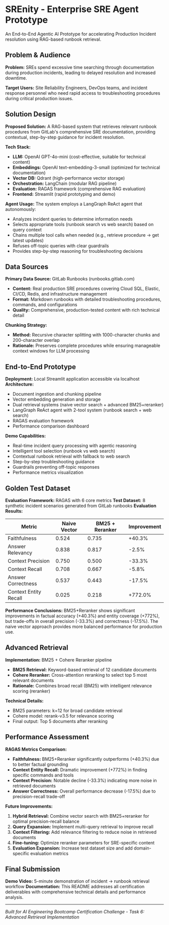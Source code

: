 # SREnity - Enterprise SRE Agent Prototype

An End-to-End Agentic AI Prototype for accelerating Production Incident resolution using RAG-based runbook retrieval.

## Problem & Audience

**Problem:** SREs spend excessive time searching through documentation during production incidents, leading to delayed resolution and increased downtime.

**Target Users:** Site Reliability Engineers, DevOps teams, and incident response personnel who need rapid access to troubleshooting procedures during critical production issues.

## Solution Design

**Proposed Solution:** A RAG-based system that retrieves relevant runbook procedures from GitLab's comprehensive SRE documentation, providing contextual, step-by-step guidance for incident resolution.

**Tech Stack:**
- **LLM:** OpenAI GPT-4o-mini (cost-effective, suitable for technical content)
- **Embeddings:** OpenAI text-embedding-3-small (optimized for technical documentation)
- **Vector DB:** Qdrant (high-performance vector storage)
- **Orchestration:** LangChain (modular RAG pipeline)
- **Evaluation:** RAGAS framework (comprehensive RAG evaluation)
- **Frontend:** Streamlit (rapid prototyping and demo)

**Agent Usage:** The system employs a LangGraph ReAct agent that autonomously:
- Analyzes incident queries to determine information needs
- Selects appropriate tools (runbook search vs web search) based on query context
- Chains multiple tool calls when needed (e.g., retrieve procedure → get latest updates)
- Refuses off-topic queries with clear guardrails
- Provides step-by-step reasoning for troubleshooting decisions

## Data Sources

**Primary Data Source:** GitLab Runbooks (runbooks.gitlab.com)
- **Content:** Real production SRE procedures covering Cloud SQL, Elastic, CI/CD, Redis, and infrastructure management
- **Format:** Markdown runbooks with detailed troubleshooting procedures, commands, and configurations
- **Quality:** Comprehensive, production-tested content with rich technical detail

**Chunking Strategy:** 
- **Method:** Recursive character splitting with 1000-character chunks and 200-character overlap
- **Rationale:** Preserves complete procedures while ensuring manageable context windows for LLM processing

## End-to-End Prototype

**Deployment:** Local Streamlit application accessible via localhost
**Architecture:** 
- Document ingestion and chunking pipeline
- Vector embedding generation and storage
- Dual retrieval systems (naive vector search + advanced BM25+reranker)
- LangGraph ReAct agent with 2-tool system (runbook search + web search)
- RAGAS evaluation framework
- Performance comparison dashboard

**Demo Capabilities:**
- Real-time incident query processing with agentic reasoning
- Intelligent tool selection (runbook vs web search)
- Contextual runbook retrieval with fallback to web search
- Step-by-step troubleshooting guidance
- Guardrails preventing off-topic responses
- Performance metrics visualization

## Golden Test Dataset

**Evaluation Framework:** RAGAS with 6 core metrics
**Test Dataset:** 8 synthetic incident scenarios generated from GitLab runbooks
**Evaluation Results:**

| Metric | Naive Vector | BM25 + Reranker | Improvement |
|--------|-------------|-----------------|-------------|
| Faithfulness | 0.524 | 0.735 | +40.3% |
| Answer Relevancy | 0.838 | 0.817 | -2.5% |
| Context Precision | 0.750 | 0.500 | -33.3% |
| Context Recall | 0.708 | 0.667 | -5.8% |
| Answer Correctness | 0.537 | 0.443 | -17.5% |
| Context Entity Recall | 0.025 | 0.218 | +772.0% |

**Performance Conclusions:** BM25+Reranker shows significant improvements in factual accuracy (+40.3%) and entity coverage (+772%), but trade-offs in overall precision (-33.3%) and correctness (-17.5%). The naive vector approach provides more balanced performance for production use.

## Advanced Retrieval

**Implementation:** BM25 + Cohere Reranker pipeline
- **BM25 Retrieval:** Keyword-based retrieval of 12 candidate documents
- **Cohere Reranker:** Cross-attention reranking to select top 5 most relevant documents
- **Rationale:** Combines broad recall (BM25) with intelligent relevance scoring (reranker)

**Technical Details:**
- BM25 parameters: k=12 for broad candidate retrieval
- Cohere model: rerank-v3.5 for relevance scoring
- Final output: Top 5 documents after reranking

## Performance Assessment

**RAGAS Metrics Comparison:**
- **Faithfulness:** BM25+Reranker significantly outperforms (+40.3%) due to better factual grounding
- **Context Entity Recall:** Dramatic improvement (+772%) in finding specific commands and tools
- **Context Precision:** Notable decline (-33.3%) indicating more noise in retrieved documents
- **Answer Correctness:** Overall performance decrease (-17.5%) due to precision-recall trade-off

**Future Improvements:**
1. **Hybrid Retrieval:** Combine vector search with BM25+reranker for optimal precision-recall balance
2. **Query Expansion:** Implement multi-query retrieval to improve recall
3. **Context Filtering:** Add relevance filtering to reduce noise in retrieved documents
4. **Fine-tuning:** Optimize reranker parameters for SRE-specific content
5. **Evaluation Expansion:** Increase test dataset size and add domain-specific evaluation metrics

## Final Submission

**Demo Video:** 5-minute demonstration of incident → runbook retrieval workflow
**Documentation:** This README addresses all certification deliverables with comprehensive technical details and performance analysis.

---

*Built for AI Engineering Bootcamp Certification Challenge - Task 6: Advanced Retrieval Implementation*